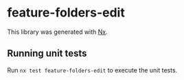 # feature-folders-edit

This library was generated with [Nx](https://nx.dev).

## Running unit tests

Run `nx test feature-folders-edit` to execute the unit tests.
